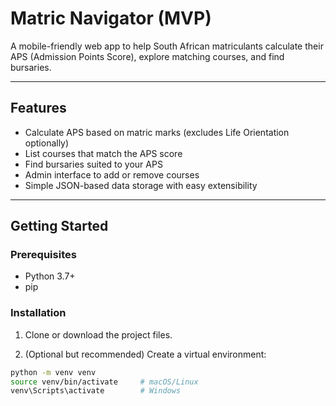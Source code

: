 # Matric Navigator (MVP)

A mobile-friendly web app to help South African matriculants calculate their APS (Admission Points Score), explore matching courses, and find bursaries.

---

## Features

- Calculate APS based on matric marks (excludes Life Orientation optionally)
- List courses that match the APS score
- Find bursaries suited to your APS
- Admin interface to add or remove courses
- Simple JSON-based data storage with easy extensibility

---

## Getting Started

### Prerequisites

- Python 3.7+
- pip

### Installation

1. Clone or download the project files.

2. (Optional but recommended) Create a virtual environment:

```bash
python -m venv venv
source venv/bin/activate     # macOS/Linux
venv\Scripts\activate        # Windows
